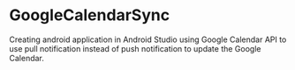 GoogleCalendarSync
==================

Creating android application in Android Studio using Google Calendar API to use pull notification
instead of push notification to update the Google Calendar.